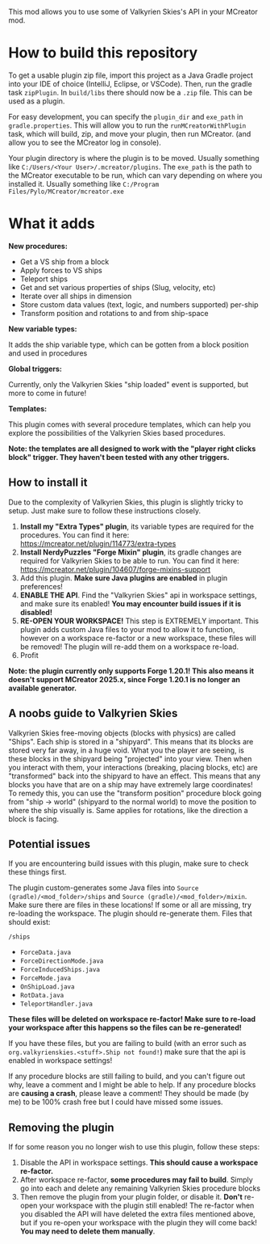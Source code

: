 This mod allows you to use some of Valkyrien Skies's API in your MCreator mod.

# How to build this repository
To get a usable plugin zip file,
import this project as a Java Gradle project into your IDE of choice (IntelliJ, Eclipse, or VSCode).
Then, run the gradle task `zipPlugin`. In `build/libs` there should now be a `.zip` file. This can be used as a plugin.

For easy development, you can specify the `plugin_dir` and `exe_path` in `gradle.properties`.
This will allow you to run the `runMCreatorWithPlugin` task, which will build, zip, and move your plugin, then run MCreator.
(and allow you to see the MCreator log in console). 

Your plugin directory is where the plugin is to be moved. Usually something like `C:/Users/<Your User>/.mcreator/plugins`.
The `exe_path` is the path to the MCreator executable to be run, which can vary depending on where you installed it.
Usually something like `C:/Program Files/Pylo/MCreator/mcreator.exe`

# What it adds

**New procedures:**

- Get a VS ship from a block
- Apply forces to VS ships
- Teleport ships
- Get and set various properties of ships (Slug, velocity, etc)
- Iterate over all ships in dimension
- Store custom data values (text, logic, and numbers supported) per-ship
- Transform position and rotations to and from ship-space

**New variable types:**

It adds the ship variable type, which can be gotten from a block position and used in procedures

**Global triggers:**

Currently, only the Valkyrien Skies "ship loaded" event is supported, but more to come in future!

**Templates:**

This plugin comes with several procedure templates, which can help you explore the possibilities of the Valkyrien Skies based procedures.

**Note: the templates are all designed to work with the "player right clicks block" trigger. They haven't been tested with any other triggers.**

## How to install it

Due to the complexity of Valkyrien Skies, this plugin is slightly tricky to setup. Just make sure to follow these instructions closely.

1. **Install my "Extra Types" plugin**, its variable types are required for the procedures. You can find it here: https://mcreator.net/plugin/114773/extra-types
2. **Install NerdyPuzzles "Forge Mixin" plugin**, its gradle changes are required for Valkyrien Skies to be able to run. You can find it here: https://mcreator.net/plugin/104607/forge-mixins-support
3. Add this plugin. **Make sure Java plugins are enabled** in plugin preferences!
4. **ENABLE THE API**. Find the "Valkyrien Skies" api in workspace settings, and make sure its enabled! **You may encounter build issues if it is disabled!**
5. **RE-OPEN YOUR WORKSPACE!** This step is EXTREMELY important. This plugin adds custom Java files to your mod to allow it to function, however on a workspace re-factor or a new workspace, these files will be removed! The plugin will re-add them on a workspace re-load.
6. Profit

**Note: the plugin currently only supports Forge 1.20.1! This also means it doesn't support MCreator 2025.x, since Forge 1.20.1 is no longer an available generator.**

## A noobs guide to Valkyrien Skies

Valkyrien Skies free-moving objects (blocks with physics) are called "Ships". Each ship is stored in a "shipyard". This means that its blocks are stored very far away, in a huge void. What you the player are seeing, is these blocks in the shipyard being "projected" into your view. Then when you interact with them, your interactions (breaking, placing blocks, etc) are "transformed" back into the shipyard to have an effect. This means that any blocks you have that are on a ship may have extremely large coordinates! To remedy this, you can use the "transform position" procedure block going from "ship -> world" (shipyard to the normal world) to move the position to where the ship visually is. Same applies for rotations, like the direction a block is facing.

## Potential issues

If you are encountering build issues with this plugin, make sure to check these things first.

The plugin custom-generates some Java files into `Source (gradle)/<mod_folder>/ships` and `Source (gradle)/<mod_folder>/mixin`. Make sure there are files in these locations! If some or all are missing, try re-loading the workspace. The plugin should re-generate them. Files that should exist:

`/ships`

- `ForceData.java`
- `ForceDirectionMode.java`
- `ForceInducedShips.java`
- `ForceMode.java`
- `OnShipLoad.java`
- `RotData.java`
- `TeleportHandler.java`

**These files will be deleted on workspace re-factor! Make sure to re-load your workspace after this happens so the files can be re-generated!**

If you have these files, but you are failing to build (with an error such as `org.valkyrienskies.<stuff>.Ship not found!`) make sure that the api is enabled in workspace settings!

If any procedure blocks are still failing to build, and you can't figure out why, leave a comment and I might be able to help. If any procedure blocks are **causing a crash**, please leave a comment! They should be made (by me) to be 100% crash free but I could have missed some issues.

## Removing the plugin

If for some reason you no longer wish to use this plugin, follow these steps:

1. Disable the API in workspace settings. **This should cause a workspace re-factor.**
2. After workspace re-factor, **some procedures may fail to build**. Simply go into each and delete any remaining Valkyrien Skies procedure blocks
3. Then remove the plugin from your plugin folder, or disable it. **Don't** re-open your workspace with the plugin still enabled! The re-factor when you disabled the API will have deleted the extra files mentioned above, but if you re-open your workspace with the plugin they will come back! **You may need to delete them manually**.

